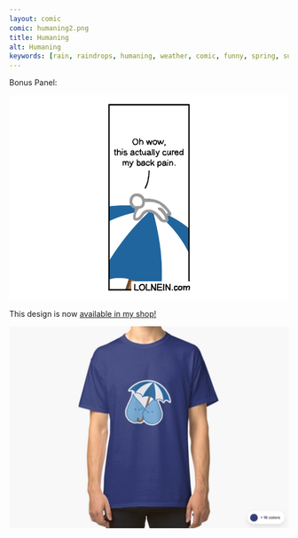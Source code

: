 ```yaml
---
layout: comic
comic: humaning2.png
title: Humaning
alt: Humaning
keywords: [rain, raindrops, humaning, weather, comic, funny, spring, summer, umbrella]
---
```


Bonus Panel:

![Humaning Bonus Panel](/images/humaning_bonus.png)

This design is now [available in my shop!](https://www.redbubble.com/people/lolnein/works/39667963-raindrops?asc=u&p=classic-tee)

[![Raindrops Shirt](/images/raindrops_shirt.png)](https://www.redbubble.com/people/lolnein/works/39667963-raindrops?asc=u&p=classic-tee)
